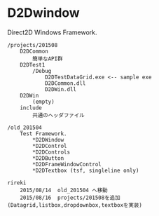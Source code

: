 ﻿D2Dwindow
=========

Direct2D Windows Framework.


	/projects/201508
		D2DCommon
			簡単なAPI群
		D2DTest1
			/Debug
				D2DTestDataGrid.exe <-- sample exe
				D2DCommon.dll
				D2DWin.dll
		D2DWin
			(empty)
		include
			共通のヘッダファイル
	
	/old_201504 
		Test Framework.
			*D2DWindow
			*D2DControl
			*D2DControls
			*D2DButton
			*D2DFrameWindowControl
			*D2DTextbox (tsf, singleline only)

	rireki
		2015/08/14	old_201504 へ移動
		2015/08/16	projects/201508を追加(Datagrid,listbox,dropdownbox,textboxを実装)




